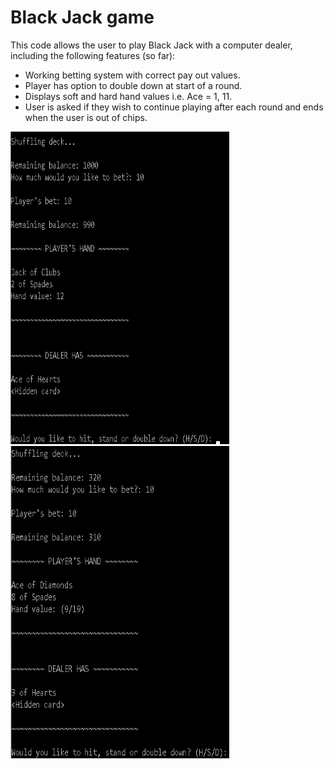 # Black Jack game

 This code allows the user to play Black Jack with a computer dealer, including
 the following features (so far):

 - Working betting system with correct pay out values.
 - Player has option to double down at start of a round.
 - Displays soft and hard hand values i.e. Ace = 1, 11.
 - User is asked if they wish to continue playing after each round and ends
 when the user is out of chips.

<p float="left">
  <img src="Screenshots/Screenshot_1.png" width="350" height="500"/>
  <hspace="20"/>
  <img src="Screenshots/Screenshot_2.png" width="350" height="500"/>
</p>
